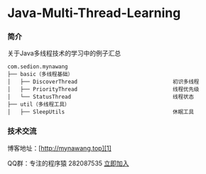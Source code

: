 # Java-Multi-Thread-Learning


### 简介

关于Java多线程技术的学习中的例子汇总

```
com.sedion.mynawang
├── basic（多线程基础）
│   ├── DiscoverThread                              初识多线程
│   ├── PriorityThread                              线程优先级
│   └── StatusThread                                线程状态
├── util（多线程工具）
│   ├── SleepUtils                                  休眠工具
```





### 技术交流

博客地址：[http://mynawang.top][1]

QQ群：专注的程序猿 282087535 [立即加入][2]


  [1]: http://mynawang.top
  [2]: http://shang.qq.com/wpa/qunwpa?idkey=632f7c11e0cb5dfc02231352205d9921c50e849a343e4010e4df1c25f59d2e90